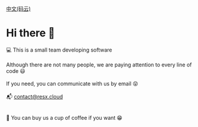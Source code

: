 [中文(码云)](https://gitee.com/mapleinvresx)<br>
# Hi there 👋

 💻 This is a small team developing software
<br>
<br>
 Although there are not many people, we are paying attention to every line of code 😃
<br>
<br>
 If you need, you can communicate with us by email 😝
<br>
<br>
 📬 contact@resx.cloud
<br>
<br>
<br>
 🌈 You can buy us a cup of coffee if you want 😁<br>
